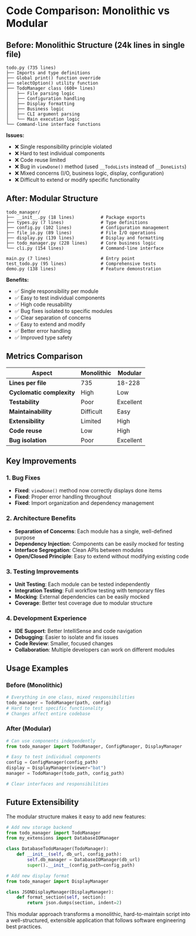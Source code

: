 # Code Comparison: Monolithic vs Modular

## Before: Monolithic Structure (24k lines in single file)

```
todo.py (735 lines)
├── Imports and type definitions
├── Global print() function override  
├── selectOption() utility function
├── TodoManager class (600+ lines)
│   ├── File parsing logic
│   ├── Configuration handling  
│   ├── Display formatting
│   ├── Business logic
│   ├── CLI argument parsing
│   └── Main execution logic
└── Command-line interface functions
```

**Issues:**
- ❌ Single responsibility principle violated
- ❌ Hard to test individual components
- ❌ Code reuse limited
- ❌ Bug in `viewDone()` method (used `__TodoLists` instead of `__DoneLists`)
- ❌ Mixed concerns (I/O, business logic, display, configuration)
- ❌ Difficult to extend or modify specific functionality

## After: Modular Structure

```
todo_manager/
├── __init__.py (18 lines)          # Package exports
├── types.py (7 lines)              # Type definitions
├── config.py (102 lines)           # Configuration management  
├── file_io.py (89 lines)           # File I/O operations
├── display.py (139 lines)          # Display and formatting
├── todo_manager.py (228 lines)     # Core business logic
└── cli.py (154 lines)              # Command-line interface

main.py (7 lines)                   # Entry point
test_todo.py (95 lines)             # Comprehensive tests
demo.py (138 lines)                 # Feature demonstration
```

**Benefits:**
- ✅ Single responsibility per module
- ✅ Easy to test individual components
- ✅ High code reusability
- ✅ Bug fixes isolated to specific modules
- ✅ Clear separation of concerns
- ✅ Easy to extend and modify
- ✅ Better error handling
- ✅ Improved type safety

## Metrics Comparison

| Aspect | Monolithic | Modular |
|--------|------------|---------|
| **Lines per file** | 735 | 18-228 |
| **Cyclomatic complexity** | High | Low |
| **Testability** | Poor | Excellent |
| **Maintainability** | Difficult | Easy |
| **Extensibility** | Limited | High |
| **Code reuse** | Low | High |
| **Bug isolation** | Poor | Excellent |

## Key Improvements

### 1. Bug Fixes
- **Fixed**: `viewDone()` method now correctly displays done items
- **Fixed**: Proper error handling throughout
- **Fixed**: Import organization and dependency management

### 2. Architecture Benefits
- **Separation of Concerns**: Each module has a single, well-defined purpose
- **Dependency Injection**: Components can be easily mocked for testing
- **Interface Segregation**: Clean APIs between modules
- **Open/Closed Principle**: Easy to extend without modifying existing code

### 3. Testing Improvements
- **Unit Testing**: Each module can be tested independently
- **Integration Testing**: Full workflow testing with temporary files
- **Mocking**: External dependencies can be easily mocked
- **Coverage**: Better test coverage due to modular structure

### 4. Development Experience
- **IDE Support**: Better IntelliSense and code navigation
- **Debugging**: Easier to isolate and fix issues
- **Code Review**: Smaller, focused changes
- **Collaboration**: Multiple developers can work on different modules

## Usage Examples

### Before (Monolithic)
```python
# Everything in one class, mixed responsibilities
todo_manager = TodoManager(path, config)
# Hard to test specific functionality
# Changes affect entire codebase
```

### After (Modular)
```python
# Can use components independently
from todo_manager import TodoManager, ConfigManager, DisplayManager

# Easy to test individual components
config = ConfigManager(config_path)
display = DisplayManager(viewer="bat")
manager = TodoManager(todo_path, config_path)

# Clear interfaces and responsibilities
```

## Future Extensibility

The modular structure makes it easy to add new features:

```python
# Add new storage backend
from todo_manager import TodoManager
from my_extensions import DatabaseIOManager

class DatabaseTodoManager(TodoManager):
    def __init__(self, db_url, config_path):
        self.db_manager = DatabaseIOManager(db_url)
        super().__init__(config_path=config_path)

# Add new display format
from todo_manager import DisplayManager

class JSONDisplayManager(DisplayManager):
    def format_section(self, section):
        return json.dumps(section, indent=2)
```

This modular approach transforms a monolithic, hard-to-maintain script into a well-structured, extensible application that follows software engineering best practices.

